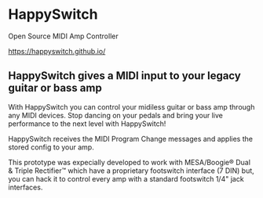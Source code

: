 # HappySwitch
Open Source MIDI Amp Controller

https://happyswitch.github.io/

## HappySwitch gives a MIDI input to your legacy guitar or bass amp

With HappySwitch you can control your midiless guitar or bass amp through any MIDI devices. Stop dancing on your pedals and bring your live performance to the next level with HappySwitch!

HappySwitch receives the MIDI Program Change messages and applies the stored config to your amp.

This prototype was expecially developed to work with MESA/Boogie® Dual & Triple Rectifier™ which have a proprietary footswitch interface (7 DIN) but, you can hack it to control every amp with a standard footswitch 1/4" jack interfaces.
